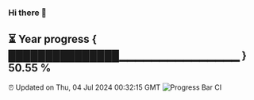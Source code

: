 ### Hi there 👋
⏳ Year progress { ███████████████▁▁▁▁▁▁▁▁▁▁▁▁▁▁▁ } 50.55 %
---
⏰ Updated on Thu, 04 Jul 2024 00:32:15 GMT
![Progress Bar CI](https://github.com/Moyi321/Moyi321/workflows/Progress%20Bar%20CI/badge.svg)
